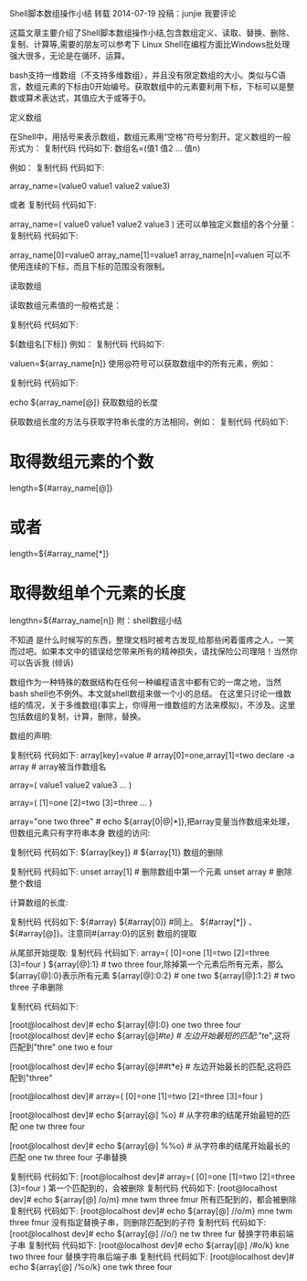 Shell脚本数组操作小结
转载  2014-07-19   投稿：junjie     我要评论

这篇文章主要介绍了Shell脚本数组操作小结,包含数组定义、读取、替换、删除、复制、计算等,需要的朋友可以参考下
Linux Shell在编程方面比Windows批处理强大很多，无论是在循环、运算。

bash支持一维数组（不支持多维数组），并且没有限定数组的大小。类似与C语言，数组元素的下标由0开始编号。获取数组中的元素要利用下标，下标可以是整数或算术表达式，其值应大于或等于0。

定义数组

在Shell中，用括号来表示数组，数组元素用“空格”符号分割开。定义数组的一般形式为：
复制代码 代码如下:
数组名=(值1 值2 ... 值n)

例如：
复制代码 代码如下:

array_name=(value0 value1 value2 value3)

或者 
复制代码 代码如下:

array_name=(
value0
value1
value2
value3
)
还可以单独定义数组的各个分量： 
复制代码 代码如下:

array_name[0]=value0
array_name[1]=value1
array_name[n]=valuen
可以不使用连续的下标，而且下标的范围没有限制。

读取数组

读取数组元素值的一般格式是：

复制代码 代码如下:

${数组名[下标]}
例如： 
复制代码 代码如下:

valuen=${array_name[n]}
使用@符号可以获取数组中的所有元素，例如：

复制代码 代码如下:

echo ${array_name[@]}
获取数组的长度

获取数组长度的方法与获取字符串长度的方法相同，例如： 
复制代码 代码如下:

# 取得数组元素的个数
length=${#array_name[@]}
# 或者
length=${#array_name[*]}
# 取得数组单个元素的长度
lengthn=${#array_name[n]}
附：shell数组小结

不知道 是什么时候写的东西，整理文档时被考古发现,给那些闲着蛋疼之人，一笑而过吧。如果本文中的错误给您带来所有的精神损失，请找保险公司理陪！当然你可以告诉我 (倾诉)

数组作为一种特殊的数据结构在任何一种编程语言中都有它的一席之地，当然bash shell也不例外。本文就shell数组来做一个小的总结。
在这里只讨论一维数组的情况，关于多维数组(事实上，你得用一维数组的方法来模拟)，不涉及。这里包括数组的复制，计算，删除，替换。

数组的声明:

复制代码 代码如下:
array[key]=value # array[0]=one,array[1]=two
declare -a array # array被当作数组名

array=( value1 value2 value3 ... )

array=( [1]=one [2]=two [3]=three ... )

array="one two three" # echo ${array[0|@|*]},把array变量当作数组来处理，但数组元素只有字符串本身
数组的访问:

复制代码 代码如下:
${array[key]} # ${array[1]}
数组的删除

复制代码 代码如下:
unset array[1] # 删除数组中第一个元素
unset array # 删除整个数组

计算数组的长度:

复制代码 代码如下:
${#array}
${#array[0]} #同上。 ${#array[*]} 、${#array[@]}。注意同#{array:0}的区别
数组的提取

从尾部开始提取:
复制代码 代码如下:
array=( [0]=one [1]=two [2]=three [3]=four )
${array[@]:1} # two three four,除掉第一个元素后所有元素，那么${array[@]:0}表示所有元素
${array[@]:0:2} # one two
${array[@]:1:2} # two three
子串删除

复制代码 代码如下:

[root@localhost dev]# echo ${array[@]:0}
one two three four
[root@localhost dev]# echo ${array[@]#t*e} # 左边开始最短的匹配:"t*e",这将匹配到"thre"
one two e four

[root@localhost dev]# echo ${array[@]##t*e} # 左边开始最长的匹配,这将匹配到"three"

[root@localhost dev]# array=( [0]=one [1]=two [2]=three [3]=four )

[root@localhost dev]# echo ${array[@] %o} # 从字符串的结尾开始最短的匹配
one tw three four

[root@localhost dev]# echo ${array[@] %%o} # 从字符串的结尾开始最长的匹配
one tw three four
子串替换

复制代码 代码如下:
[root@localhost dev]# array=( [0]=one [1]=two [2]=three [3]=four )
第一个匹配到的，会被删除
复制代码 代码如下:
[root@localhost dev]# echo ${array[@] /o/m}
mne twm three fmur
所有匹配到的，都会被删除
复制代码 代码如下:
[root@localhost dev]# echo ${array[@] //o/m}
mne twm three fmur
没有指定替换子串，则删除匹配到的子符
复制代码 代码如下:
[root@localhost dev]# echo ${array[@] //o/}
ne tw three fur
替换字符串前端子串
复制代码 代码如下:
[root@localhost dev]# echo ${array[@] /#o/k}
kne two three four
替换字符串后端子串
复制代码 代码如下:
[root@localhost dev]# echo ${array[@] /%o/k}
one twk three four